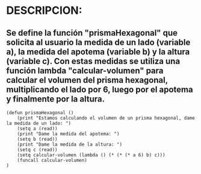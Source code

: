 # DESCRIPCION:
## Se define la función "prismaHexagonal" que solicita al usuario la medida de un lado (variable a), la medida del apotema (variable b) y la altura (variable c). Con estas medidas se utiliza una función lambda "calcular-volumen" para calcular el volumen del prisma hexagonal, multiplicando el lado por 6, luego por el apotema y finalmente por la altura.
~~~
(defun prismaHexagonal ()
	(print "Estamos calculando el volumen de un prisma hexagonal, dame la medida de un lado: ")
	(setq a (read))
    (print "Dame la medida del apotema: ")
	(setq b (read))
	(print "Dame la medida de la altura: ")
	(setq c (read))
	(setq calcular-volumen (lambda () (* (* (* a 6) b) c)))
	(funcall calcular-volumen)
)
~~~
